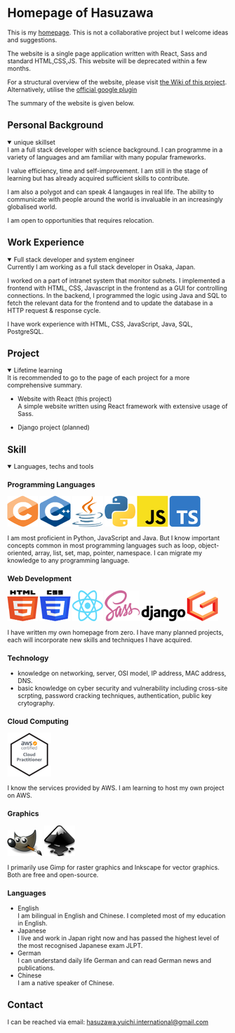# Homepage of Hasuzawa
This is my [homepage](). This is not a collaborative project but I welcome ideas and suggestions.

The website is a single page application written with React, Sass and standard HTML,CSS,JS. This website will be deprecated within a few months.

For a structural overview of the website, please visit [the Wiki of this project](https://github.com/Hasuzawa/homepage/wiki/Overview).
Alternatively, utilise the [official google plugin](https://chrome.google.com/webstore/detail/react-developer-tools/fmkadmapgofadopljbjfkapdkoienihi)

The summary of the website is given below.

## Personal Background
<details open>
  <summary>unique skillset</summary>
I am a full stack developer with science background. I can programme in a variety of languages and am familiar with many popular frameworks.

I value efficiency, time and self-improvement. I am still in the stage of learning but has already
acquired sufficient skills to contribute.

I am also a polygot and can speak 4 langauges in real life. The ability to communicate with people around the world is invaluable in an increasingly globalised world.

I am open to opportunities that requires relocation.
</details>

## Work Experience
<details open>
  <summary>Full stack developer and system engineer</summary>
  Currently I am working as a full stack developer in Osaka, Japan.

  I worked on a part of intranet system that monitor subnets.
  I implemented a frontend with HTML, CSS, Javascript in the frontend as a GUI for controlling connections.
  In the backend, I programmed the logic using Java and SQL to fetch the relevant data for the frontend and to update the database in a HTTP request & response cycle.

  I have work experience with HTML, CSS, JavaScript, Java, SQL, PostgreSQL.
</details>

## Project
<details open>
   <summary>Lifetime learning</summary>
   It is recommended to go to the page of each project for a more comprehensive summary.

   -  Website with React (this project)<br />
      A simple website written using React framework with extensive usage of Sass.
      
   -  Django project (planned)

</details>

## Skill
<details open>
  <summary>Languages, techs and tools</summary>

  ### Programming Languages
  <img src="./public/logos/C_logo.svg" alt="C" width="70" height="70">
  <img src="./public/logos/C++_logo.svg" alt="C++" width="70" height="70">
  <img src="./public/logos/Java_logo.svg" alt="Java" width="70" height="70">
  <img src="./public/logos/Python_logo.svg" alt="Python" width="70" height="70">
  <img src="./public/logos/Javascript_logo.svg" alt="Javascript" width="70 "height="70">
  <img src="./public/logos/Typescript_logo.svg" alt="Javascript" width="70 "height="70">

  I am most proficient in Python, JavaScript and Java. But I know important concepts common in most programming languages
  such as loop, object-oriented, array, list, set, map, pointer, namespace. I can migrate my knowledge to any programming language.

  ### Web Development
  <img src="./public/logos/HTML5_logo.svg" alt="HTML" width="70" height="70">
  <img src="./public/logos/CSS3_logo.svg" alt="HTML" width="70" height="70">
  
  <img src="./public/logos/React_logo.svg" alt="React" width="70" height="70">
  <img src="./public/logos/Sass_logo.svg" alt="Sass" width="80" height="70">
  <img src="./public/logos/Django_logo.svg" alt="Django" width="100">
  <img src="./public/logos/Graphene-django_logo.svg" alt="Graphene-django" width="70" height="70">

  I have written my own homepage from zero. I have many planned projects, each will incorporate new skills and techniques I have acquired.

  ### Technology
  -  knowledge on networking, server, OSI model, IP address, MAC address, DNS.
  -  basic knowledge on cyber security and vulnerability including cross-site scrpting, password cracking techniques, authentication, public key crytography.

  ### Cloud Computing
  <img src="./public/logos/AWS_Cloud_Practitioner_logo.png" alt="AWS Cloud Practitioner" width="100" height="100">

  I know the services provided by AWS. I am learning to host my own project on AWS.

  ### Graphics
  <img src="./public/logos/Gimp_logo.svg" alt="Gimp" width="80">
  <img src="./public/logos/Inkscape_logo.svg" alt="Inkscape" width="70" height="70">

  I primarily use Gimp for raster graphics and Inkscape for vector graphics. Both are free and open-source.

  ### Languages
  -  English<br />
     I am bilingual in English and Chinese. I completed most of my education in English.
  -  Japanese<br />
     I live and work in Japan right now and has passed the highest level of the most recognised Japanese exam JLPT.
  -  German<br />
     I can understand daily life German and can read German news and publications.
  -  Chinese<br />
     I am a native speaker of Chinese.
</details>

## Contact
I can be reached via email: <a href="mailto:hasuzawa.yuichi.international@gmail.com">hasuzawa.yuichi.international@gmail.com</a>